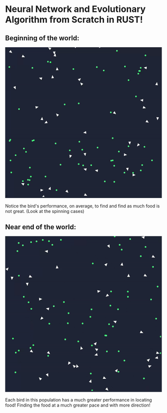 # Neural Network and Evolutionary Algorithm from Scratch in RUST!

## Beginning of the world:
![](https://github.com/sebastian9991/rustNeuralNetwork/blob/274317760675b332a612996c8e4451531be8b2ac/StartAlg.gif)

Notice the bird's performance, on average, to find and find as much food is not great. (Look at the spinning cases)

## Near end of the world:
![](https://github.com/sebastian9991/rustNeuralNetwork/blob/b2a9de71d63051ea65f11e38580f9eb99bbc5de9/EngAlg.gif)

Each bird in this population has a much greater performance in locating food! Finding the food at a much greater pace and with more direction!
